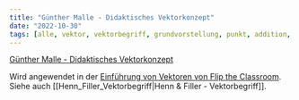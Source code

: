 ```yaml
---
title: "Günther Malle - Didaktisches Vektorkonzept"
date: "2022-10-30"
tags: [alle, vektor, vektorbegriff, grundvorstellung, punkt, addition, punkt_vektoraddtition, pfeilklassen, äquivalenzklassen, ortsvektor, malle, didaktik, lineare_algebra, analytische_geometrie, einführung, youtube, flip_the_classroom]
---
```

[Günther Malle - Didaktisches Vektorkonzept](https://www.oemg.ac.at/DK/Didaktikhefte/2007%20Band%2040/VortragMalle.pdf)


Wird angewendet in der [Einführung von Vektoren von Flip the Classroom](https://www.youtube.com/watch?v=707drstuWkc).
Siehe auch [[Henn_Filler_Vektorbegriff|Henn & Filler - Vektorbegriff]].

 
